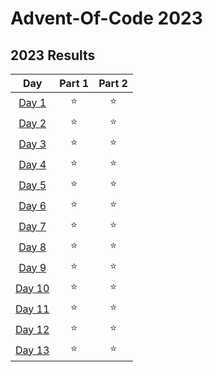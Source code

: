 # Advent-Of-Code 2023

<!--- advent_readme_stars table-->
## 2023 Results

|                      Day                       | Part 1 | Part 2 |
|:----------------------------------------------:|:------:|:------:|
|  [Day 1](https://adventofcode.com/2023/day/1)  |   ⭐    |   ⭐    |
|  [Day 2](https://adventofcode.com/2023/day/2)  |   ⭐    |   ⭐    |
|  [Day 3](https://adventofcode.com/2023/day/3)  |   ⭐    |   ⭐    |
|  [Day 4](https://adventofcode.com/2023/day/4)  |   ⭐    |   ⭐    |
|  [Day 5](https://adventofcode.com/2023/day/5)  |   ⭐    |   ⭐    |
|  [Day 6](https://adventofcode.com/2023/day/6)  |   ⭐    |   ⭐    |
|  [Day 7](https://adventofcode.com/2023/day/7)  |   ⭐    |   ⭐    |
|  [Day 8](https://adventofcode.com/2023/day/8)  |   ⭐    |   ⭐    |
|  [Day 9](https://adventofcode.com/2023/day/9)  |   ⭐    |   ⭐    |
| [Day 10](https://adventofcode.com/2023/day/10) |   ⭐    |   ⭐    |
| [Day 11](https://adventofcode.com/2023/day/11) |   ⭐    |   ⭐    |
| [Day 12](https://adventofcode.com/2023/day/12) |   ⭐    |   ⭐    |
| [Day 13](https://adventofcode.com/2023/day/13) |   ⭐    |   ⭐    |
<!--- advent_readme_stars table-->